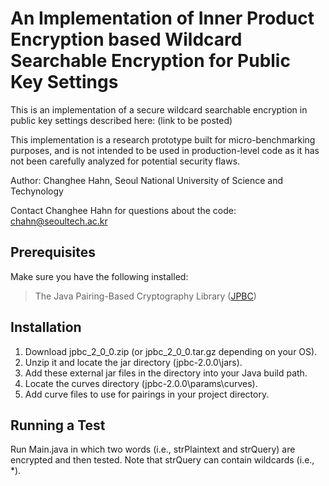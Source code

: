 # An Implementation of Inner Product Encryption based Wildcard Searchable Encryption for Public Key Settings

This is an implementation of a secure wildcard searchable encryption in public key settings described here: (link to be posted)

This implementation is a research prototype built for micro-benchmarking purposes, and is not intended to be used in production-level code as it has not been carefully analyzed for potential security flaws.

Author: Changhee Hahn, Seoul National University of Science and Techynology

Contact Changhee Hahn for questions about the code: chahn@seoultech.ac.kr

## Prerequisites
Make sure you have the following installed:
> The Java Pairing-Based Cryptography Library ([JPBC](http://http://gas.dia.unisa.it/projects/jpbc))

## Installation
1. Download jpbc_2_0_0.zip (or jpbc_2_0_0.tar.gz depending on your OS).
2. Unzip it and locate the jar directory (jpbc-2.0.0\jars).
3. Add these external jar files in the directory into your Java build path.
4. Locate the curves directory (jpbc-2.0.0\params\curves).
5. Add curve files to use for pairings in your project directory.

## Running a Test
Run Main.java in which two words (i.e., strPlaintext and strQuery) are encrypted and then tested. Note that strQuery can contain wildcards (i.e., *).
